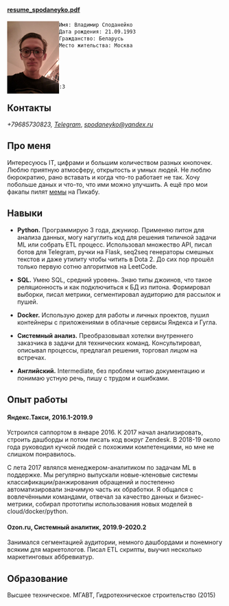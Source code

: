 #### [resume_spodaneyko.pdf](https://github.com/meowzth/meowzth.github.io/raw/master/spodaneyko.pdf)

<img align="left" img src="./img.png" width="24%">

	Имя: Владимир Споданейко
	Дата рождения: 21.09.1993
	Гражданство: Беларусь
	Место жительства: Москва





	:3


## Контакты


*+79685730823, [Telegram](https://t.me/meowzaebis)*,
*spodaneyko@yandex.ru*



## Про меня

Интересуюсь IT, цифрами и большим количеством разных кнопочек. Люблю приятную атмосферу, открытость и умных людей. Не люблю бюрократию, рано вставать и когда что-то работает не так. Хочу побольше даных и что-то, что ими можно улучшить. А ещё про мои факапы пилят [мемы](https://pikabu.ru/story/tekhpodderzhka_yandeks_taksi_6109211) на Пикабу.


## Навыки

* **Python.** Программирую 3 года, джуниор. Применяю питон для анализа данных, могу нагуглить код для решения типичной задачи ML или собрать ETL процесс. Использовал множество API, писал ботов для Telegram, ручки на Flask, seq2seq генераторы смешных текстов и даже утилиту чтобы читить в Dota 2. До сих пор прошёл только первую сотню алгоритмов на LeetCode.

* **SQL.**  Умею SQL, средний уровень. Знаю типы джоинов, что такое реляционность и как подключиться к БД из питона. Формировал выборки, писал метрики, сегментировал аудиторию для рассылок и пушей.

* **Docker.** Использую докер для работы и личных проектов, пушил контейнеры с приложениями в облачные сервисы Яндекса и Гугла.

* **Системный анализ.** Преобразовывал хотелки внутреннего заказчика в задачи для технических команд. Консультировал, описывал процессы, предлагал решения, торговал лицом на встречах.

* **Английский.** Intermediate, без проблем читаю документацию и понимаю устную речь, пишу с трудом и ошибками.


## Опыт работы
#### Яндекс.Такси, 2016.1-2019.9
Устроился саппортом в январе 2016. К 2017 начал анализировать, строить дашборды и потом писать код вокруг Zendesk. В 2018-19 около года руководил кучкой людей с похожими компетенциями, но мне не слишком понравилось.

С лета 2017 являлся менеджером-аналитиком по задачам ML в поддержке. Мы регулярно выпускали новые-кленовые системы классификации/ранжирования обращений и постепенно автоматизировали значимую часть их обработки. Я общался с вовлечёнными командами, отвечал за качество данных и бизнес-метрики, собирал прототипы использования новых моделей в cloud/docker/python.

#### Ozon.ru, Сиcтемный аналитик, 2019.9-2020.2
Занимался сегментацией аудитории, немного дашбордами и понемногу всяким для маркетологов. Писал ETL скрипты, выучил несколько маркетинговых аббревиатур.

## Образование
Высшее техническое. МГАВТ, Гидротехническое строительство (2015)
